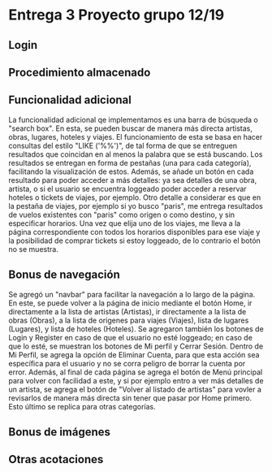 # Entrega 3 Proyecto grupo 12/19

## Login

## Procedimiento almacenado

## Funcionalidad adicional
La funcionalidad adicional qe implementamos es una barra de búsqueda o "search box". En esta, se pueden buscar de manera más directa artistas, obras, lugares, hoteles y viajes. El funcionamiento de esta se basa en hacer consultas del estilo "LIKE ('%%')", de tal forma de que se entreguen resultados que coincidan en al menos la palabra que se está buscando. Los resultados se entregan en forma de pestañas (una para cada categoría), facilitando la visualización de estos. Además, se añade un botón en cada resultado para poder acceder a más detalles: ya sea detalles de una obra, artista, o si el usuario se encuentra loggeado poder acceder a reservar hoteles o tickets de viajes, por ejemplo. 
Otro detalle a considerar es que en la pestaña de viajes, por ejemplo si yo busco "paris", me entrega resultados de vuelos existentes con "paris" como origen o como destino, y sin especificar horarios. Una vez que elija uno de los viajes, me lleva a la página correspondiente con todos los horarios disponibles para ese viaje y la posibilidad de comprar tickets si estoy loggeado, de lo contrario el botón no se muestra. 

## Bonus de navegación
Se agregó un "navbar" para facilitar la navegación a lo largo de la página. En este, se puede volver a la página de inicio mediante el botón Home, ir directamente a la lista de artistas (Artistas), ir directamente a la lista de obras (Obras), a la lista de origenes para viajes (Viajes), lista de lugares (Lugares), y lista de hoteles (Hoteles). Se agregaron también los botones de Login y Register en caso de que el usuario no esté loggeado; en caso de que lo esté, se muestran los botones de Mi perfil y Cerrar Sesión. Dentro de Mi Perfil, se agrega la opción de Eliminar Cuenta, para que esta acción sea específica para el usuario y no se corra peligro de borrar la cuenta por error.
Además, al final de cada página se agrega el botón de Menú principal para volver con facilidad a este, y si por ejemplo entro a ver más detalles de un artista, se agrega el botón de "Volver al listado de artistas" para vovler a revisarlos de manera más directa sin tener que pasar por Home primero. Esto último se replica para otras categorías.

## Bonus de imágenes


## Otras acotaciones